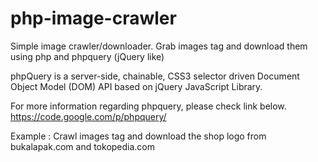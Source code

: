 # php-image-crawler
Simple image crawler/downloader. Grab images tag and download them using php and phpquery (jQuery like)


phpQuery is a server-side, chainable, CSS3 selector driven Document Object Model (DOM) API based on jQuery JavaScript Library. 

For more information regarding phpquery, please check link below.
https://code.google.com/p/phpquery/

Example :
Crawl images tag and download the shop logo from bukalapak.com and tokopedia.com